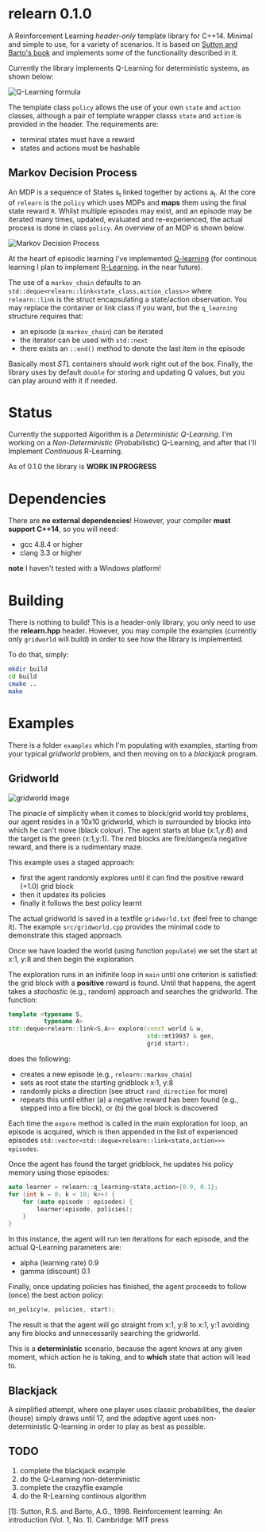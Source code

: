 # relearn 0.1.0

A Reinforcement Learning *header-only* template library for C++14.
Minimal and simple to use, for a variety of scenarios.
It is based on [Sutton and Barto's book](https://webdocs.cs.ualberta.ca/~sutton/book/ebook/the-book.html) 
and implements *some* of the functionality described in it.

Currently the library implements Q-Learning for deterministic systems, as shown below:

![Q-Learning formula](https://github.com/alexge233/relearn/blob/master/q_learning.png?raw=true)

The template class `policy` allows the use of your own `state` and `action` classes,
although a pair of template wrapper classs `state` and `action` is provided in the header.
The requirements are:
- terminal states must have a reward
- states and actions must be hashable


## Markov Decision Process

An MDP is a sequence of States  s<sub>t</sub> linked together by actions a<sub>t</sub>.
At the core of `relearn` is the `policy` which uses MDPs and **maps** them using the final state reward `R`.
Whilst multiple episodes may exist, and an episode may be iterated many times, updated, evaluated
and re-experienced, the actual process is done in class `policy`. An overview of an MDP is shown below.

![Markov Decision Process](https://github.com/alexge233/relearn/blob/master/mdp.png?raw=true)

At the heart of episodic learning I've implemented [Q-learning](https://webdocs.cs.ualberta.ca/~sutton/book/ebook/node65.html) 
(for continous learning I plan to implement [R-Learning](https://webdocs.cs.ualberta.ca/~sutton/book/ebook/node67.html). in the near future).

The use of a `markov_chain` defaults to an `std::deque<relearn::link<state_class,action_class>>`
where `relearn::link` is the struct encapsulating a state/action observation.
You may replace the container or link class if you want, but the `q_learning` structure
requires that:

- an episode (a `markov_chain`) can be iterated
- the iterator can be used with `std::next`
- there exists an `::end()` method to denote the last item in the episode

Basically most *STL* containers should work right out of the box.
Finally, the library uses by default `double` for storing and updating Q values,
but you can play around with it if needed.

# Status

Currently the supported Algorithm is a *Deterministic Q-Learning*. 
I'm working on a *Non-Deterministic* (Probabilistic) Q-Learning, and after that I'll Implement *Continuous* R-Learning. 

As of 0.1.0 the library is **WORK IN PROGRESS**

# Dependencies

There are **no external dependencies**!
However, your compiler **must support C++14**, so you will need:

- gcc 4.8.4 or higher
- clang 3.3 or higher

__note__ I haven't tested with a Windows platform!

# Building

There is nothing to build! This is a header-only library, you only need to use the **relearn.hpp** header.
However, you may compile the examples (currently only `gridworld` will build) in order to see how the library is implemented.

To do that, simply:

```bash
mkdir build
cd build
cmake ..
make
```

# Examples

There is a folder `examples` which I'm populating with examples, starting from your typical *gridworld* problem, 
and then moving on to a *blackjack* program.

## Gridworld

![gridworld image](https://github.com/alexge233/relearn/blob/master/gridworld.png?raw=true)

The pinacle of simplicity when it comes to block/grid world toy problems, our agent resides in a 10x10 gridworld,
which is surrounded by blocks into which he can't move (black colour).
The agent starts at blue (x:1,y:8) and the target is the green (x:1,y:1).
The red blocks are fire/danger/a negative reward, and there is a rudimentary maze.

This example uses a staged approach:

- first the agent randomly explores until it can find the positive reward (+1.0) grid block
- then it updates its policies
- finally it follows the best policy learnt

The actual gridworld is saved in a textfile `gridworld.txt` (feel free to change it).
The example `src/gridworld.cpp` provides the minimal code to demonstrate this staged approach.

Once we have loaded the world (using function `populate`) we set the start at x:1, y:8 and then
begin the exploration.

The exploration runs in an inifinite loop in `main` until one criterion is satisfied: the grid block with a **positive** reward is found.
Until that happens, the agent takes a *stochastic* (e.g., random) approach and searches the gridworld.
The function:

```cpp
template <typename S, 
          typename A>
std::deque<relearn::link<S,A>> explore(const world & w,
                                       std::mt19937 & gen,
                                       grid start);
```

does the following:

- creates a new episode (e.g., `relearn::markov_chain`)
- sets as root state the starting gridblock x:1, y:8
- randomly picks a direction (see struct `rand_direction` for more)
- repeats this until either (a) a negative reward has been found (e.g., stepped into a fire block), or (b) the goal block is discovered

Each time the `expore` method is called in the main exploration for loop,
an episode is acquired, which is then appended in the list of experienced episodes `std::vector<std::deque<relearn::link<state,action>>> episodes`.

Once the agent has found the target gridblock, he updates his policy memory using those episodes:

```cpp
auto learner = relearn::q_learning<state,action>{0.9, 0.1};
for (int k = 0; k < 10; k++) {
    for (auto episode : episodes) {
        learner(episode, policies);
    }
}
```

In this instance, the agent will run ten iterations for each episode, and the actual Q-Learning parameters are:
- alpha (learning rate) 0.9
- gamma (discount) 0.1

Finally, once updating policies has finished, the agent proceeds to follow (once) the best action policy:

```cpp
on_policy(w, policies, start);
```

The result is that the agent will go straight from x:1, y:8 to x:1, y:1 avoiding any fire blocks
and unnecessarily searching the gridworld.

This is a __deterministic__ scenario, because the agent knows at any given moment, which action he is taking,
and to __which__ state that action will lead to.

## Blackjack

A simplified attempt, where one player uses classic probabilities, the dealer (house) simply draws until 17,
and the adaptive agent uses non-deterministic Q-learning in order to play as best as possible.

## TODO

1. complete the blackjack example
2. do the Q-Learning non-deterministic
3. complete the crazyflie example
4. do the R-Learning continous algorithm

[1]: Sutton, R.S. and Barto, A.G., 1998. Reinforcement learning: An introduction (Vol. 1, No. 1). Cambridge: MIT press
